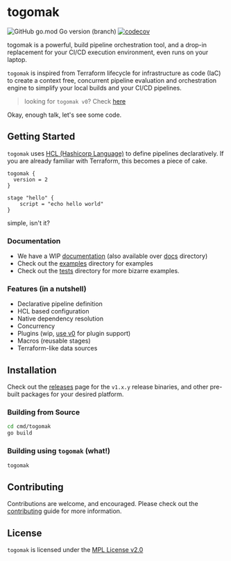 # togomak 

![GitHub go.mod Go version (branch)](https://img.shields.io/github/go-mod/go-version/srevinsaju/togomak/v1)
[![codecov](https://codecov.io/github/srevinsaju/togomak/branch/v1/graph/badge.svg?token=ABSszEKbdK)](https://codecov.io/github/srevinsaju/togomak)


togomak is a powerful, build pipeline orchestration tool, and a drop-in 
replacement for your CI/CD execution environment, even runs on your 
laptop. 

`togomak` is inspired from Terraform lifecycle for infrastructure as code (IaC) 
to create a context free, concurrent pipeline evaluation and orchestration engine
to simplify your local builds and your CI/CD pipelines. 

> looking for `togomak v0`? Check [here][v0]


Okay, enough talk, let's see some code.

## Getting Started

`togomak` uses [HCL (Hashicorp Language)][hcl] to define pipelines 
declaratively. If you are already familiar with Terraform, this becomes
a piece of cake. 

```hcl 
togomak {
  version = 2
}

stage "hello" {
    script = "echo hello world"
}
```

simple, isn't it?

### Documentation
* We have a WIP [documentation](https://togomak.srev.in/v1) (also available over [docs](./docs) directory)
* Check out the [examples](./examples) directory for examples
* Check out the [tests](./tests) directory for more bizarre examples.

### Features (in a nutshell)
* Declarative pipeline definition
* HCL based configuration
* Native dependency resolution
* Concurrency
* Plugins (wip, [use v0][v0] for plugin support)
* Macros (reusable stages)
* Terraform-like data sources

## Installation 
Check out the [releases](https://github.com/srevinsaju/togomak/releases) page
for the `v1.x.y` release binaries, and other pre-built packages for your 
desired platform.

### Building from Source
```bash
cd cmd/togomak 
go build
```
### Building using `togomak` (what!)
```bash 
togomak
```

## Contributing
Contributions are welcome, and encouraged. Please check out the
[contributing](./docs/src/contributing.md) guide for more information.

## License
`togomak` is licensed under the [MPL License v2.0](LICENSE)

[hcl]: https://github.com/hashicorp/hcl
[v0]: https://github.com/srevinsaju/togomak/tree/main



